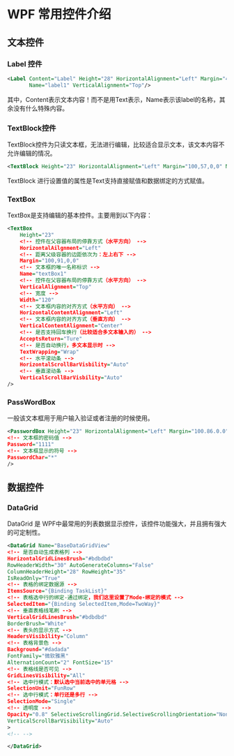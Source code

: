 # WPF 常用控件介绍

## 文本控件

### Label 控件

``` xml
<Label Content="Label" Height="28" HorizontalAlignment="Left" Margin="41, 52, 0, 0"
       Name="label1" VerticalAlignment="Top"/>
```

其中，Content表示文本内容！而不是用Text表示，Name表示该label的名称，其余没有什么特殊内容。


### TextBlock控件

TextBlock控件为只读文本框，无法进行编辑，比较适合显示文本，该文本内容不允许编辑的情况。

``` xml
<TextBlock Height="23" HorizontalAlignment="Left" Margin="100,57,0,0" Name="textBlock1" Text="TextBlock" VerticalAlignment="Top" Width="209" TextWrapping="Wrap" />
```

TextBlock 进行设置值的属性是Text支持直接赋值和数据绑定的方式赋值。

### TextBox

TextBox是支持编辑的基本控件。主要用到以下内容：

``` xml
<TextBox 
    Height="23"
    <!-- 控件在父容器布局的停靠方式（水平方向） -->
    HorizontalAilgnment="Left"
    <!-- 距离父级容器的边距依次为：左上右下 -->
    Margin="100,91,0,0"
    <!-- 文本框的唯一名称标识 -->
    Name="textBox1"
    <!-- 控件在父容器布局的停靠方式（水平方向） -->
    VerticalAlignment="Top"
    <!-- 宽度 -->
    Width="120"
    <!-- 文本框内容的对齐方式（水平方向） -->
    HorizontalContentAlignment="Left"
    <!-- 文本框内容的对齐方式（垂直方向） -->
    VerticalContentAlignment="Center"
    <!-- 是否支持回车换行（比较适合多文本输入的） -->
    AcceptsReturn="Ture"
    <!-- 是否自动换行，多文本显示时 -->
    TextWrapping="Wrap"
    <!-- 水平滚动条 -->
    HorizontalScrollBarVisbility="Auto"
    <!-- 垂直滚动条 -->
    VerticalScrollBarVisbility="Auto"
/>
```

### PassWordBox

一般该文本框用于用户输入验证或者注册的时候使用。

``` xml
<PasswordBox Height="23" HorizontalAlignment="Left" Margin="100.86.0.0" Name="passwordBox1" VerticalAlignment="Top" Width="120" 
<!-- 文本框的密码值 -->
Password="1111"
<!-- 文本框显示的符号 -->
PasswordChar="*"
/>
```


## 数据控件

### DataGrid

DataGrid 是 WPF中最常用的列表数据显示控件，该控件功能强大，并且拥有强大的可定制性。

``` xml
<DataGrid Name="BaseDataGridView" 
<!-- 是否自动生成表格列 -->
HorizontalGridLinesBrush="#bdbdbd"
RowHeaderWidth="30" AutoGenerateColumns="False"
ColumnHeaderHeight="28" RowHeight="35"
IsReadOnly="True"
<!-- 表格的绑定数据源 -->
ItemsSource="{Binding TaskList}"
<!-- 表格选中行的绑定-通过绑定，我们这里设置了Mode-绑定的模式 -->
SelectedItem="{Binding SelectedItem,Mode=TwoWay}"
<!-- 垂直表格线笔刷 -->
VerticalGridLinesBrush="#bdbdbd"
BorderBrush="White"
<!-- 表头的显示方式 -->
HeadersVisibility="Column"
<!-- 表格背景色 -->
Background="#dadada"
FontFamily="微软雅黑"
AlternationCount="2" FontSize="15"
<!-- 表格线是否可见 -->
GridLinesVisibility="All"
<!-- 选中行模式：默认选中当前选中的单元格 -->
SelectionUnit="FunRow"
<!-- 选中行模式：单行还是多行 -->
SelectionMode="Single"
<!-- 透明度 -->
Opacity="0.8" SelectiveScrollingGrid.SelectiveScrollingOrientation="None"
VerticalScrollBarVisibility="Auto"
>
<!-- -->

</DataGrid>

```



